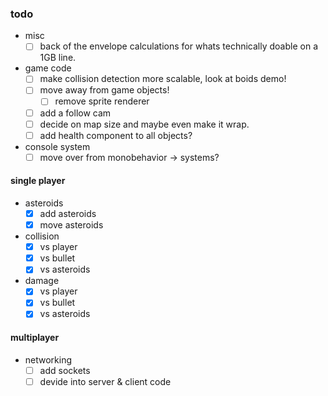 ### todo

- misc
  - [ ] back of the envelope calculations for whats technically doable on a 1GB line.

- game code
  - [ ] make collision detection more scalable, look at boids demo!
  - [ ] move away from game objects!
    - [ ] remove sprite renderer
  - [ ] add a follow cam
  - [ ] decide on map size and maybe even make it wrap.
  - [ ] add health component to all objects?

- console system
  - [ ] move over from monobehavior -> systems?

#### single player

- asteroids
  - [x] add asteroids
  - [x] move asteroids

- collision
  - [x] vs player
  - [x] vs bullet
  - [x] vs asteroids

- damage
  - [x] vs player
  - [x] vs bullet
  - [x] vs asteroids

#### multiplayer

- networking
  - [ ] add sockets
  - [ ] devide into server & client code